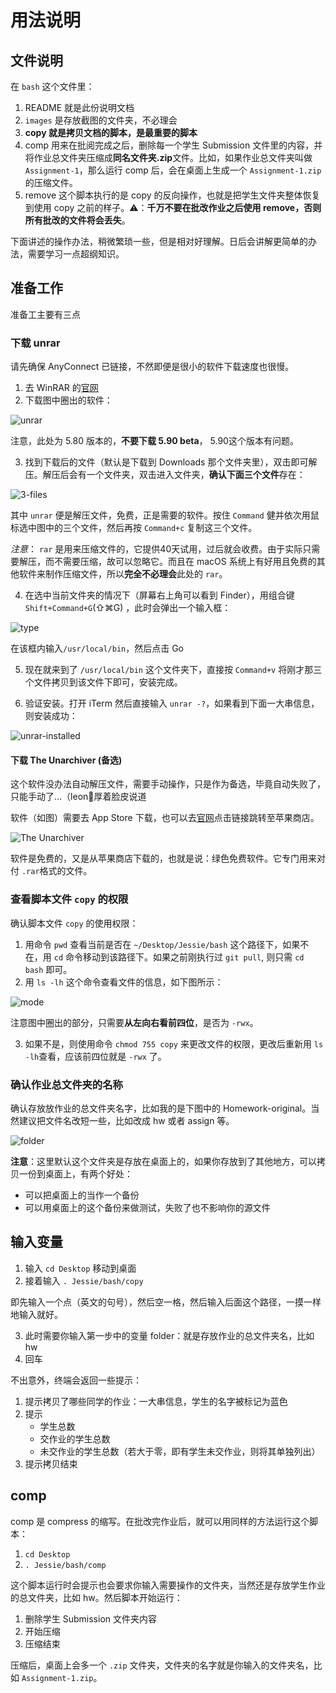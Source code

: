 # 用法说明
## 文件说明
在 `bash` 这个文件里：
1. README 就是此份说明文档
2. `images` 是存放截图的文件夹，不必理会
3. **copy 就是拷贝文档的脚本，是最重要的脚本**
4. comp 用来在批阅完成之后，删除每一个学生 Submission 文件里的内容，并将作业总文件夹压缩成**同名文件夹.zip**文件。比如，如果作业总文件夹叫做 `Assignment-1`，那么运行 comp 后，会在桌面上生成一个 `Assignment-1.zip` 的压缩文件。
5. remove 这个脚本执行的是 copy 的反向操作，也就是把学生文件夹整体恢复到使用 copy 之前的样子。⚠️：**千万不要在批改作业之后使用 remove，否则所有批改的文件将会丢失**。

下面讲述的操作办法，稍微繁琐一些，但是相对好理解。日后会讲解更简单的办法，需要学习一点超纲知识。

## 准备工作
准备工主要有三点
### 下载 unrar
请先确保 AnyConnect 已链接，不然即便是很小的软件下载速度也很慢。
1. 去 WinRAR 的[官网](https://www.rarlab.com/download.htm)
2. 下载图中圈出的软件：

![unrar](https://github.com/Linerre/Jessie/blob/dev/bash/images/unrar.jpg)

注意，此处为 5.80 版本的，**不要下载 5.90 beta**， 5.90这个版本有问题。

3. 找到下载后的文件（默认是下载到 Downloads 那个文件夹里），双击即可解压。解压后会有一个文件夹，双击进入文件夹，**确认下面三个文件**存在：

![3-files](https://github.com/Linerre/Jessie/blob/dev/bash/images/3-files.jpg)

其中 `unrar` 便是解压文件，免费，正是需要的软件。按住 `Command` 健并依次用鼠标选中图中的三个文件，然后再按 `Command+c` 复制这三个文件。

*注意*： `rar` 是用来压缩文件的，它提供40天试用，过后就会收费。由于实际只需要解压，而不需要压缩，故可以忽略它。而且在 macOS 系统上有好用且免费的其他软件来制作压缩文件，所以**完全不必理会**此处的 `rar`。

4. 在选中当前文件夹的情况下（屏幕右上角可以看到 Finder），用组合键 `Shift+Command+G`(⇧⌘G) ，此时会弹出一个输入框：

![type](https://github.com/Linerre/Jessie/blob/dev/bash/images/usr-local-bin.jpg)

在该框内输入`/usr/local/bin`，然后点击 Go

5. 现在就来到了 `/usr/local/bin` 这个文件夹下，直接按 `Command+v` 将刚才那三个文件拷贝到该文件下即可，安装完成。

6. 验证安装。打开 iTerm 然后直接输入 `unrar -?`，如果看到下面一大串信息，则安装成功：

![unrar-installed](https://github.com/Linerre/Jessie/blob/dev/bash/images/unrar-installed.jpg)



#### 下载 The Unarchiver (备选)
这个软件没办法自动解压文件，需要手动操作，只是作为备选，毕竟自动失败了，只能手动了…（leon🌝厚着脸皮说道

软件（如图）需要去 App Store 下载，也可以去[官网](https://theunarchiver.com/)点击链接跳转至苹果商店。

![The Unarchiver](https://github.com/Linerre/Jessie/blob/master/bash/images/The-Unarchiver.jpg)

软件是免费的，又是从苹果商店下载的，也就是说：绿色免费软件。它专门用来对付 `.rar`格式的文件。



### 查看脚本文件 `copy` 的权限
确认脚本文件 `copy` 的使用权限：
1. 用命令 `pwd` 查看当前是否在 `~/Desktop/Jessie/bash` 这个路径下，如果不在，用 `cd` 命令移动到该路径下。如果之前刚执行过 `git pull`, 则只需 `cd bash` 即可。
2. 用 `ls -lh` 这个命令查看文件的信息，如下图所示：

![mode](https://github.com/Linerre/Jessie/blob/dev/bash/images/mode.jpg) 

注意图中圈出的部分，只需要**从左向右看前四位**，是否为 `-rwx`。

3. 如果不是，则使用命令 `chmod 755 copy` 来更改文件的权限，更改后重新用 `ls -lh`查看，应该前四位就是 `-rwx` 了。

### 确认作业总文件夹的名称
确认存放放作业的总文件夹名字，比如我的是下图中的 Homework-original。当然建议把文件名改短一些，比如改成 hw 或者 assign 等。

![folder](https://github.com/Linerre/Jessie/blob/master/bash/images/folder.jpg)

**注意**：这里默认这个文件夹是存放在桌面上的，如果你存放到了其他地方，可以拷贝一份到桌面上，有两个好处：
- 可以把桌面上的当作一个备份
- 可以用桌面上的这个备份来做测试，失败了也不影响你的源文件

## 输入变量
1. 输入 `cd Desktop` 移动到桌面
2. 接着输入 `. Jessie/bash/copy`

即先输入一个点（英文的句号），然后空一格，然后输入后面这个路径，一摸一样地输入就好。

3. 此时需要你输入第一步中的变量 folder：就是存放作业的总文件夹名，比如 hw
4. 回车

不出意外，终端会返回一些提示：
1. 提示拷贝了哪些同学的作业：一大串信息，学生的名字被标记为蓝色
2. 提示
	- 学生总数
	- 交作业的学生总数
	- 未交作业的学生总数（若大于零，即有学生未交作业，则将其单独列出）
3. 提示拷贝结束

## comp
comp 是 compress 的缩写。在批改完作业后，就可以用同样的方法运行这个脚本：
1. `cd Desktop`
2. `. Jessie/bash/comp`

这个脚本运行时会提示也会要求你输入需要操作的文件夹，当然还是存放学生作业的总文件夹，比如 hw。然后脚本开始运行：
1. 删除学生 Submission 文件夹内容
2. 开始压缩
3. 压缩结束

压缩后，桌面上会多一个 `.zip` 文件夹，文件夹的名字就是你输入的文件夹名，比如 `Assignment-1.zip`。


